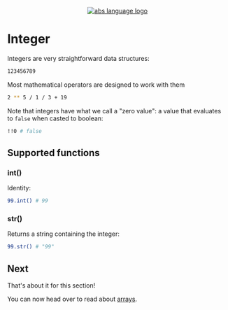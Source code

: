 <p align="center">
  <a href="https://abs-lang.org/">
    <img alt="abs language logo" src="https://github.com/odino/abs/blob/master/bin/abs-horizontal.png?raw=true">
  </a>
</p>

# Integer

Integers are very straightforward data structures:

``` bash
123456789
```

Most mathematical operators are designed to work
with them

``` bash
2 ** 5 / 1 / 3 + 19
```

Note that integers have what we call a "zero value":
a value that evaluates to `false` when casted to boolean:

``` bash
!!0 # false
```

## Supported functions

### int()

Identity:

``` bash
99.int() # 99
```

### str()

Returns a string containing the integer:

``` bash
99.str() # "99"
```

## Next

That's about it for this section!

You can now head over to read about [arrays](/types/array).